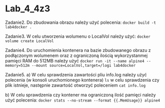 # Lab_4_4z3

Zadanie2.
Do zbudowania obrazu należy użyć polecenia:  ``` docker build -t lab4docker . ```

Zadanie3.
W celu utworzenia wolumenu o LocalVol należy użyć:   ``` docker volume create LocalVol ```

Zadanie4.
Do uruchomienia kontenera na bazie zbudowanego obrazu z podłączonym wolumenem oraz z ograniczoną ilością wykorzystanmej pamięci RAM do 512MB należy użyć
``` docker run -it --name alpine4 --memory=512m --mount source=LocalVol,target=/logi lab4docker ```

Zadanie5.
a) W celu sprawdzenia zawartości pliu info.log należy użyć polecenia (w konsoli uruchomionego kontenera)
```ls``` w celu sprawdzenia czy plik istnieje, następnie zawartość otworzyć poleceniem ```cat info.log```

b) W celu sprawdzenia czy kontener ma ograniczoną ilość pamięci należy użyć polecenia:
```docker stats --no-stream --format {{.MemUsage}} alpine4```
